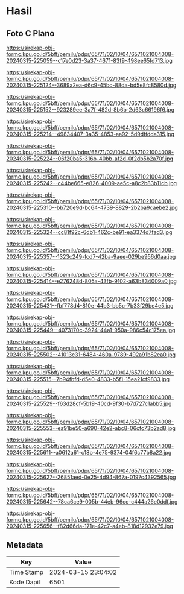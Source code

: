 # Hasil

## Foto C Plano

https://sirekap-obj-formc.kpu.go.id/5bff/pemilu/pdpr/65/71/02/10/04/6571021004008-20240315-225059--c17e0d23-3a37-4671-83f9-498ee65fd713.jpg

https://sirekap-obj-formc.kpu.go.id/5bff/pemilu/pdpr/65/71/02/10/04/6571021004008-20240315-225124--3689a2ea-d6c9-45bc-88da-bd5e8fc8580d.jpg

https://sirekap-obj-formc.kpu.go.id/5bff/pemilu/pdpr/65/71/02/10/04/6571021004008-20240315-225152--923289ee-3a7f-482d-8b6b-2d63c66196f6.jpg

https://sirekap-obj-formc.kpu.go.id/5bff/pemilu/pdpr/65/71/02/10/04/6571021004008-20240315-225214--49834407-3a35-4853-aa92-5d9dffdda315.jpg

https://sirekap-obj-formc.kpu.go.id/5bff/pemilu/pdpr/65/71/02/10/04/6571021004008-20240315-225224--06f20ba5-316b-40bb-af2d-0f2db5b2a70f.jpg

https://sirekap-obj-formc.kpu.go.id/5bff/pemilu/pdpr/65/71/02/10/04/6571021004008-20240315-225242--c44be665-e826-4009-ae5c-a8c2b83b11cb.jpg

https://sirekap-obj-formc.kpu.go.id/5bff/pemilu/pdpr/65/71/02/10/04/6571021004008-20240315-225310--bb720e9d-bc64-4739-8829-2b2ba9caebe2.jpg

https://sirekap-obj-formc.kpu.go.id/5bff/pemilu/pdpr/65/71/02/10/04/6571021004008-20240315-225324--cc81f92c-6db1-462c-be91-ea3374d7fad3.jpg

https://sirekap-obj-formc.kpu.go.id/5bff/pemilu/pdpr/65/71/02/10/04/6571021004008-20240315-225357--1323c249-fcd7-42ba-9aee-029be956d0aa.jpg

https://sirekap-obj-formc.kpu.go.id/5bff/pemilu/pdpr/65/71/02/10/04/6571021004008-20240315-225414--e276248d-805a-43fb-9102-a63b834009a0.jpg

https://sirekap-obj-formc.kpu.go.id/5bff/pemilu/pdpr/65/71/02/10/04/6571021004008-20240315-225431--fbf778d4-810e-44b3-bb5c-7b33f29be4e5.jpg

https://sirekap-obj-formc.kpu.go.id/5bff/pemilu/pdpr/65/71/02/10/04/6571021004008-20240315-225449--4073170c-3924-44a1-950a-986c54c175ea.jpg

https://sirekap-obj-formc.kpu.go.id/5bff/pemilu/pdpr/65/71/02/10/04/6571021004008-20240315-225502--41013c31-6484-460a-9789-492a91b82ea0.jpg

https://sirekap-obj-formc.kpu.go.id/5bff/pemilu/pdpr/65/71/02/10/04/6571021004008-20240315-225515--7b94fbfd-d5e0-4833-b5f1-15ea21cf9833.jpg

https://sirekap-obj-formc.kpu.go.id/5bff/pemilu/pdpr/65/71/02/10/04/6571021004008-20240315-225529--f63d28cf-5b19-40cd-9f30-b7d727c1abb5.jpg

https://sirekap-obj-formc.kpu.go.id/5bff/pemilu/pdpr/65/71/02/10/04/6571021004008-20240315-225553--ea91be50-a690-42e2-abc8-06cfc73b2ad8.jpg

https://sirekap-obj-formc.kpu.go.id/5bff/pemilu/pdpr/65/71/02/10/04/6571021004008-20240315-225611--a0612a61-c18b-4e75-9374-04f6c77b8a22.jpg

https://sirekap-obj-formc.kpu.go.id/5bff/pemilu/pdpr/65/71/02/10/04/6571021004008-20240315-225627--26851aed-0e25-4d94-867a-0197c4392565.jpg

https://sirekap-obj-formc.kpu.go.id/5bff/pemilu/pdpr/65/71/02/10/04/6571021004008-20240315-225642--78ca6ce9-005b-44eb-96cc-c444a26e0ddf.jpg

https://sirekap-obj-formc.kpu.go.id/5bff/pemilu/pdpr/65/71/02/10/04/6571021004008-20240315-225656--f82d66da-171e-42c7-a4eb-818d12932e79.jpg


## Metadata

| Key        | Value               |
| ---------- | ------------------- |
| Time Stamp | 2024-03-15 23:04:02 |
| Kode Dapil | 6501                |



